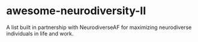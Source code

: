 # awesome-neurodiversity-II
A list built in partnership with NeurodiverseAF for maximizing neurodiverse individuals in life and work.
